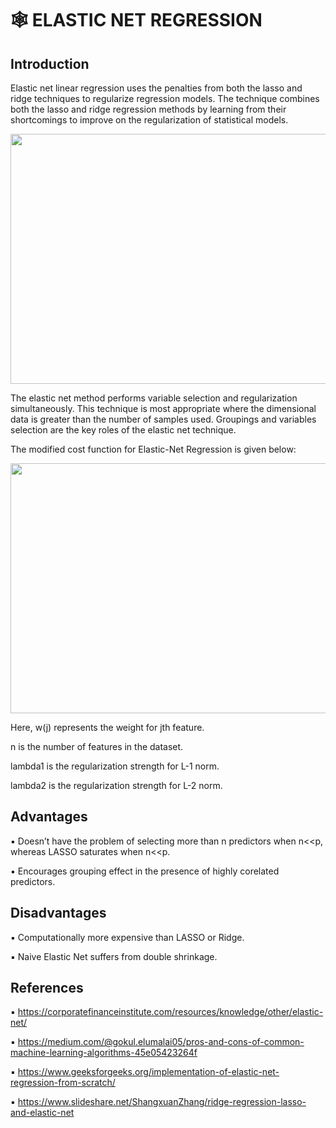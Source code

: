 # 🕸️ ELASTIC NET REGRESSION

## Introduction

Elastic net linear regression uses the penalties from both the lasso and ridge techniques to regularize regression models. The technique combines both the lasso and ridge regression methods by learning from their shortcomings to improve on the regularization of statistical models.

<img src="https://cdn.corporatefinanceinstitute.com/assets/elastic-net1-1200x753.png" width="600" height="400"/>

The elastic net method performs variable selection and regularization simultaneously. This technique is most appropriate where the dimensional data is greater than the number of samples used. Groupings and variables selection are the key roles of the elastic net technique.

The modified cost function for Elastic-Net Regression is given below:

<img src="https://www.geeksforgeeks.org/wp-content/ql-cache/quicklatex.com-b9ecaab808c8021fe133006037b4c435_l3.svg" width="800" height="400"/>

Here, w(j) represents the weight for jth feature.  

n is the number of features in the dataset.

lambda1 is the regularization strength for L-1 norm.

lambda2 is the regularization strength for L-2 norm.

## Advantages

▪ Doesn’t have the problem of selecting more than n predictors when n<<p, whereas LASSO saturates when n<<p.

▪ Encourages grouping effect in the presence of highly corelated predictors.

## Disadvantages

▪ Computationally more expensive than LASSO or Ridge.

▪ Naive Elastic Net suffers from double shrinkage.

## References

▪ https://corporatefinanceinstitute.com/resources/knowledge/other/elastic-net/

▪ https://medium.com/@gokul.elumalai05/pros-and-cons-of-common-machine-learning-algorithms-45e05423264f

▪ https://www.geeksforgeeks.org/implementation-of-elastic-net-regression-from-scratch/

▪ https://www.slideshare.net/ShangxuanZhang/ridge-regression-lasso-and-elastic-net
